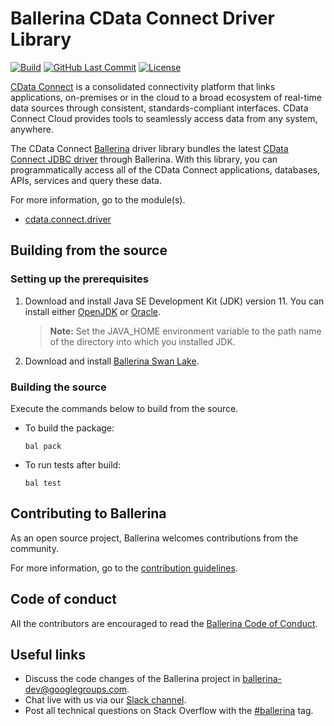 Ballerina CData Connect Driver Library
===================

[![Build](https://github.com/ballerina-platform/module-ballerinax-cdata.connect.driver/workflows/CI/badge.svg)](https://github.com/ballerina-platform/module-ballerinax-cdata.connect.driver/actions?query=workflow%3ACI)
[![GitHub Last Commit](https://img.shields.io/github/last-commit/ballerina-platform/module-ballerinax-cdata.connect.driver.svg)](https://github.com/ballerina-platform/module-ballerinax-cdata.connect.driver/commits/master)
[![License](https://img.shields.io/badge/License-Apache%202.0-blue.svg)](https://opensource.org/licenses/Apache-2.0)

[CData Connect](https://www.cdata.com/connect) is a consolidated connectivity platform that links applications, on-premises or in the cloud to a broad ecosystem of real-time data sources through consistent, standards-compliant interfaces. CData Connect Cloud provides tools to seamlessly access data from any system, anywhere.

The CData Connect [Ballerina](https://ballerina.io/) driver library bundles the latest [CData Connect JDBC driver](https://cloud.cdata.com/docs/JDBC.html) through Ballerina. With this library, you can programmatically access all of the CData Connect applications, databases, APIs, services and query these data.

For more information, go to the module(s).
- [cdata.connect.driver](Module.md)

## Building from the source

### Setting up the prerequisites

1. Download and install Java SE Development Kit (JDK) version 11. You can install either [OpenJDK](https://adoptopenjdk.net/) or [Oracle](https://www.oracle.com/java/technologies/javase-jdk11-downloads.html).

    > **Note:** Set the JAVA_HOME environment variable to the path name of the directory into which you installed JDK.

2. Download and install [Ballerina Swan Lake](https://ballerina.io/). 

### Building the source

Execute the commands below to build from the source.

- To build the package:
    ```shell
    bal pack
    ```
- To run tests after build: 
    ```shell
    bal test
    ```

## Contributing to Ballerina

As an open source project, Ballerina welcomes contributions from the community. 

For more information, go to the [contribution guidelines](https://github.com/ballerina-platform/ballerina-lang/blob/master/CONTRIBUTING.md).

## Code of conduct

All the contributors are encouraged to read the [Ballerina Code of Conduct](https://ballerina.io/code-of-conduct).

## Useful links

* Discuss the code changes of the Ballerina project in [ballerina-dev@googlegroups.com](mailto:ballerina-dev@googlegroups.com).
* Chat live with us via our [Slack channel](https://ballerina.io/community/slack/).
* Post all technical questions on Stack Overflow with the [#ballerina](https://stackoverflow.com/questions/tagged/ballerina) tag.
